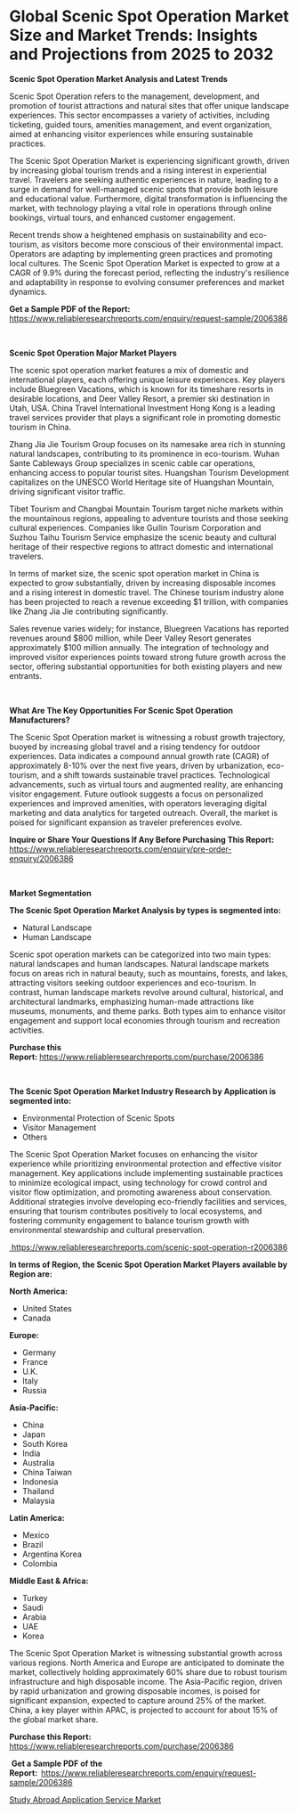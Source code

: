 <p><h1>Global Scenic Spot Operation Market Size and Market Trends: Insights and Projections from 2025 to 2032</h1></p><p><strong>Scenic Spot Operation Market Analysis and Latest Trends</strong></p>
<p><p>Scenic Spot Operation refers to the management, development, and promotion of tourist attractions and natural sites that offer unique landscape experiences. This sector encompasses a variety of activities, including ticketing, guided tours, amenities management, and event organization, aimed at enhancing visitor experiences while ensuring sustainable practices. </p><p>The Scenic Spot Operation Market is experiencing significant growth, driven by increasing global tourism trends and a rising interest in experiential travel. Travelers are seeking authentic experiences in nature, leading to a surge in demand for well-managed scenic spots that provide both leisure and educational value. Furthermore, digital transformation is influencing the market, with technology playing a vital role in operations through online bookings, virtual tours, and enhanced customer engagement.</p><p>Recent trends show a heightened emphasis on sustainability and eco-tourism, as visitors become more conscious of their environmental impact. Operators are adapting by implementing green practices and promoting local cultures. The Scenic Spot Operation Market is expected to grow at a CAGR of 9.9% during the forecast period, reflecting the industry's resilience and adaptability in response to evolving consumer preferences and market dynamics.</p></p>
<p><strong>Get a Sample PDF of the Report:&nbsp;</strong> <a href="https://www.reliableresearchreports.com/enquiry/request-sample/2006386?utm_campaign=3028&utm_medium=2&utm_source=Github&utm_content=ia&utm_term=11032025&utm_id=scenic-spot-operation">https://www.reliableresearchreports.com/enquiry/request-sample/2006386</a></p>
<p>&nbsp;</p>
<p><strong>Scenic Spot Operation Major Market Players</strong></p>
<p><p>The scenic spot operation market features a mix of domestic and international players, each offering unique leisure experiences. Key players include Bluegreen Vacations, which is known for its timeshare resorts in desirable locations, and Deer Valley Resort, a premier ski destination in Utah, USA. China Travel International Investment Hong Kong is a leading travel services provider that plays a significant role in promoting domestic tourism in China.</p><p>Zhang Jia Jie Tourism Group focuses on its namesake area rich in stunning natural landscapes, contributing to its prominence in eco-tourism. Wuhan Sante Cableways Group specializes in scenic cable car operations, enhancing access to popular tourist sites. Huangshan Tourism Development capitalizes on the UNESCO World Heritage site of Huangshan Mountain, driving significant visitor traffic.</p><p>Tibet Tourism and Changbai Mountain Tourism target niche markets within the mountainous regions, appealing to adventure tourists and those seeking cultural experiences. Companies like Guilin Tourism Corporation and Suzhou Taihu Tourism Service emphasize the scenic beauty and cultural heritage of their respective regions to attract domestic and international travelers. </p><p>In terms of market size, the scenic spot operation market in China is expected to grow substantially, driven by increasing disposable incomes and a rising interest in domestic travel. The Chinese tourism industry alone has been projected to reach a revenue exceeding $1 trillion, with companies like Zhang Jia Jie contributing significantly.</p><p>Sales revenue varies widely; for instance, Bluegreen Vacations has reported revenues around $800 million, while Deer Valley Resort generates approximately $100 million annually. The integration of technology and improved visitor experiences points toward strong future growth across the sector, offering substantial opportunities for both existing players and new entrants.</p></p>
<p>&nbsp;</p>
<p><strong>What Are The Key Opportunities For Scenic Spot Operation Manufacturers?</strong></p>
<p><p>The Scenic Spot Operation market is witnessing a robust growth trajectory, buoyed by increasing global travel and a rising tendency for outdoor experiences. Data indicates a compound annual growth rate (CAGR) of approximately 8-10% over the next five years, driven by urbanization, eco-tourism, and a shift towards sustainable travel practices. Technological advancements, such as virtual tours and augmented reality, are enhancing visitor engagement. Future outlook suggests a focus on personalized experiences and improved amenities, with operators leveraging digital marketing and data analytics for targeted outreach. Overall, the market is poised for significant expansion as traveler preferences evolve.</p></p>
<p><strong>Inquire or Share Your Questions If Any Before Purchasing This Report:</strong> <a href="https://www.reliableresearchreports.com/enquiry/pre-order-enquiry/2006386?utm_campaign=3028&utm_medium=2&utm_source=Github&utm_content=ia&utm_term=11032025&utm_id=scenic-spot-operation">https://www.reliableresearchreports.com/enquiry/pre-order-enquiry/2006386</a></p>
<p>&nbsp;</p>
<p><strong>Market Segmentation</strong></p>
<p><strong>The Scenic Spot Operation Market Analysis by types is segmented into:</strong></p>
<p><ul><li>Natural Landscape</li><li>Human Landscape</li></ul></p>
<p><p>Scenic spot operation markets can be categorized into two main types: natural landscapes and human landscapes. Natural landscape markets focus on areas rich in natural beauty, such as mountains, forests, and lakes, attracting visitors seeking outdoor experiences and eco-tourism. In contrast, human landscape markets revolve around cultural, historical, and architectural landmarks, emphasizing human-made attractions like museums, monuments, and theme parks. Both types aim to enhance visitor engagement and support local economies through tourism and recreation activities.</p></p>
<p><strong>Purchase this Report:&nbsp;</strong><a href="https://www.reliableresearchreports.com/purchase/2006386?utm_campaign=3028&utm_medium=2&utm_source=Github&utm_content=ia&utm_term=11032025&utm_id=scenic-spot-operation">https://www.reliableresearchreports.com/purchase/2006386</a></p>
<p>&nbsp;</p>
<p><strong>The Scenic Spot Operation Market Industry Research by Application is segmented into:</strong></p>
<p><ul><li>Environmental Protection of Scenic Spots</li><li>Visitor Management</li><li>Others</li></ul></p>
<p><p>The Scenic Spot Operation Market focuses on enhancing the visitor experience while prioritizing environmental protection and effective visitor management. Key applications include implementing sustainable practices to minimize ecological impact, using technology for crowd control and visitor flow optimization, and promoting awareness about conservation. Additional strategies involve developing eco-friendly facilities and services, ensuring that tourism contributes positively to local ecosystems, and fostering community engagement to balance tourism growth with environmental stewardship and cultural preservation.</p></p>
<p><a href="https://www.reliableresearchreports.com/scenic-spot-operation-r2006386?utm_campaign=3028&utm_medium=2&utm_source=Github&utm_content=ia&utm_term=11032025&utm_id=scenic-spot-operation">&nbsp;https://www.reliableresearchreports.com/scenic-spot-operation-r2006386</a></p>
<p><strong>In terms of Region, the Scenic Spot Operation Market Players available by Region are:</strong></p>
<p>
    <p> <strong> North America: </strong>
        <ul>
            <li>United States</li>
            <li>Canada</li>
        </ul>
        </p> 
    <p> <strong> Europe: </strong>
        <ul>
            <li>Germany</li>
            <li>France</li>
            <li>U.K.</li>
            <li>Italy</li>
            <li>Russia</li>
        </ul>
        </p> 
    <p> <strong> Asia-Pacific: </strong>
        <ul>
            <li>China</li>
            <li>Japan</li>
            <li>South Korea</li>
            <li>India</li>
            <li>Australia</li>
            <li>China Taiwan</li>
            <li>Indonesia</li>
            <li>Thailand</li>
            <li>Malaysia</li>
        </ul>
        </p> 
    <p> <strong> Latin America: </strong>
        <ul>
            <li>Mexico</li>
            <li>Brazil</li>
            <li>Argentina Korea</li>
            <li>Colombia</li>
        </ul>
        </p> 
    <p> <strong> Middle East & Africa: </strong>
        <ul>
            <li>Turkey</li>
            <li>Saudi</li>
            <li>Arabia</li>
            <li>UAE</li>
            <li>Korea</li>
        </ul>
    </p>
    </p>
<p><p>The Scenic Spot Operation Market is witnessing substantial growth across various regions. North America and Europe are anticipated to dominate the market, collectively holding approximately 60% share due to robust tourism infrastructure and high disposable income. The Asia-Pacific region, driven by rapid urbanization and growing disposable incomes, is poised for significant expansion, expected to capture around 25% of the market. China, a key player within APAC, is projected to account for about 15% of the global market share.</p></p>
<p><strong>Purchase this Report: </strong><a href="https://www.reliableresearchreports.com/purchase/2006386?utm_campaign=3028&utm_medium=2&utm_source=Github&utm_content=ia&utm_term=11032025&utm_id=scenic-spot-operation">https://www.reliableresearchreports.com/purchase/2006386</a></p>
<p>&nbsp;<strong>Get a Sample PDF of the Report:&nbsp;&nbsp;</strong><a href="https://www.reliableresearchreports.com/enquiry/request-sample/2006386?utm_campaign=3028&utm_medium=2&utm_source=Github&utm_content=ia&utm_term=11032025&utm_id=scenic-spot-operation">https://www.reliableresearchreports.com/enquiry/request-sample/2006386</a></p>
<p><strong></strong></p>
<p><p><a href="https://github.com/wyettillesr4/Market-Research-Report-List-1/blob/main/study-abroad-application-service-market.md?utm_campaign=3028&utm_medium=2&utm_source=Github&utm_content=ia&utm_term=11032025&utm_id=scenic-spot-operation">Study Abroad Application Service Market</a></p></p>